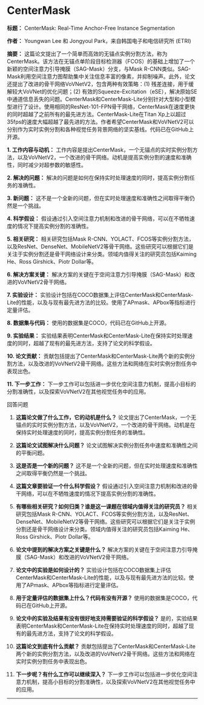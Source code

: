 # CenterMask

**标题：** CenterMask: Real-Time Anchor-Free Instance Segmentation

**作者：** Youngwan Lee 和 Jongyoul Park，来自韩国电子和电信研究所 (ETRI)

**摘要：**
这篇论文提出了一个简单而高效的无锚点实例分割方法，称为CenterMask。该方法在无锚点单阶段目标检测器（FCOS）的基础上增加了一个新颖的空间注意力引导掩膜（SAG-Mask）分支，与Mask R-CNN类似。SAG-Mask利用空间注意力图帮助集中关注信息丰富的像素，并抑制噪声。此外，论文还提出了改进的骨干网络VoVNetV2，包含两种有效策略：(1) 残差连接，用于缓解较大VoVNet的优化问题；(2) 有效的Squeeze-Excitation（eSE），解决原始SE中通道信息丢失的问题。CenterMask和CenterMask-Lite分别针对大型和小型模型进行了设计。使用相同的ResNet-101-FPN骨干网络，CenterMask在速度更快的同时超越了之前所有的最先进方法。CenterMask-Lite在Titan Xp上以超过35fps的速度大幅超越了最先进的方法。作者希望CenterMask和VoVNetV2可以分别作为实时实例分割和各种视觉任务背景网络的坚实基线。代码已在GitHub上开源。

**1. 工作内容与动机：**
工作内容是提出CenterMask，一个无锚点的实时实例分割方法，以及VoVNetV2，一个改进的骨干网络。动机是提高实例分割的速度和准确性，同时减少对超参数的敏感性。

**2. 解决的问题：**
解决的问题是如何在保持实时处理速度的同时，提高实例分割任务的准确性。

**3. 新问题：**
这不是一个全新的问题，但在实时处理速度和准确性之间取得平衡仍然是一个挑战。

**4. 科学假设：**
假设通过引入空间注意力机制和改进的骨干网络，可以在不牺牲速度的情况下提高实例分割的准确性。

**5. 相关研究：**
相关研究包括Mask R-CNN、YOLACT、FCOS等实例分割方法，以及ResNet、DenseNet、MobileNetV2等骨干网络。这些研究可以根据它们是关注于实例分割还是骨干网络设计来分类。领域内值得关注的研究员包括Kaiming He、Ross Girshick、Piotr Dollar等。

**6. 解决方案关键：**
解决方案的关键在于空间注意力引导掩膜（SAG-Mask）和改进的VoVNetV2骨干网络。

**7. 实验设计：**
实验设计包括在COCO数据集上评估CenterMask和CenterMask-Lite的性能，以及与现有最先进方法的比较。使用了APmask、APbox等指标进行定量评估。

**8. 数据集与代码：**
使用的数据集是COCO，代码已在GitHub上开源。

**9. 实验结果：**
实验结果表明CenterMask和CenterMask-Lite在保持实时处理速度的同时，超越了现有的最先进方法，支持了论文的科学假设。

**10. 论文贡献：**
贡献包括提出了CenterMask和CenterMask-Lite两个新的实例分割方法，以及改进的VoVNetV2骨干网络。这些方法和网络在实时实例分割任务中表现出色。

**11. 下一步工作：**
下一步工作可以包括进一步优化空间注意力机制，提高小目标的分割准确性，以及探索VoVNetV2在其他视觉任务中的应用。

回答问题

1. **这篇论文做了什么工作，它的动机是什么？**
   论文提出了CenterMask，一个无锚点的实时实例分割方法，以及VoVNetV2，一个改进的骨干网络。动机是在保持实时处理速度的同时，提高实例分割任务的准确性。

2. **这篇论文试图解决什么问题？**
   论文试图解决实例分割任务中速度和准确性之间的平衡问题。

3. **这是否是一个新的问题？**
   这不是一个全新的问题，但在实时处理速度和准确性之间取得平衡仍然是一个挑战。

4. **这篇文章要验证一个什么科学假设？**
   假设通过引入空间注意力机制和改进的骨干网络，可以在不牺牲速度的情况下提高实例分割的准确性。

5. **有哪些相关研究？如何归类？谁是这一课题在领域内值得关注的研究员？**
   相关研究包括Mask R-CNN、YOLACT、FCOS等实例分割方法，以及ResNet、DenseNet、MobileNetV2等骨干网络。这些研究可以根据它们是关注于实例分割还是骨干网络设计来分类。领域内值得关注的研究员包括Kaiming He、Ross Girshick、Piotr Dollar等。

6. **论文中提到的解决方案之关键是什么？**
   解决方案的关键在于空间注意力引导掩膜（SAG-Mask）和改进的VoVNetV2骨干网络。

7. **论文中的实验是如何设计的？**
   实验设计包括在COCO数据集上评估CenterMask和CenterMask-Lite的性能，以及与现有最先进方法的比较。使用了APmask、APbox等指标进行定量评估。

8. **用于定量评估的数据集上什么？代码有没有开源？**
   使用的数据集是COCO，代码已在GitHub上开源。

9. **论文中的实验及结果有没有很好地支持需要验证的科学假设？**
   是的，实验结果表明CenterMask和CenterMask-Lite在保持实时处理速度的同时，超越了现有的最先进方法，支持了论文的科学假设。

10. **这篇论文到底有什么贡献？**
    贡献包括提出了CenterMask和CenterMask-Lite两个新的实例分割方法，以及改进的VoVNetV2骨干网络。这些方法和网络在实时实例分割任务中表现出色。

11. **下一步呢？有什么工作可以继续深入？**
    下一步工作可以包括进一步优化空间注意力机制，提高小目标的分割准确性，以及探索VoVNetV2在其他视觉任务中的应用。

---

